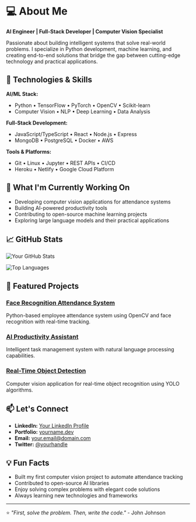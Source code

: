 # 💻 About Me

**AI Engineer | Full-Stack Developer | Computer Vision Specialist**

Passionate about building intelligent systems that solve real-world problems. I specialize in Python development, machine learning, and creating end-to-end solutions that bridge the gap between cutting-edge technology and practical applications.

## 🔧 Technologies & Skills

**AI/ML Stack:**
- Python • TensorFlow • PyTorch • OpenCV • Scikit-learn
- Computer Vision • NLP • Deep Learning • Data Analysis

**Full-Stack Development:**
- JavaScript/TypeScript • React • Node.js • Express
- MongoDB • PostgreSQL • Docker • AWS

**Tools & Platforms:**
- Git • Linux • Jupyter • REST APIs • CI/CD
- Heroku • Netlify • Google Cloud Platform

## 🚀 What I'm Currently Working On

- Developing computer vision applications for attendance systems
- Building AI-powered productivity tools
- Contributing to open-source machine learning projects
- Exploring large language models and their practical applications

## 📈 GitHub Stats

![Your GitHub Stats](https://github-readme-stats.vercel.app/api?username=YOUR_USERNAME&show_icons=true&theme=radical)

![Top Languages](https://github-readme-stats.vercel.app/api/top-langs/?username=YOUR_USERNAME&layout=compact&theme=radical)

## 🌟 Featured Projects

### [Face Recognition Attendance System](https://github.com/YOUR_USERNAME/face-attendance)
Python-based employee attendance system using OpenCV and face recognition with real-time tracking.

### [AI Productivity Assistant](https://github.com/YOUR_USERNAME/ai-assistant) 
Intelligent task management system with natural language processing capabilities.

### [Real-Time Object Detection](https://github.com/YOUR_USERNAME/object-detection)
Computer vision application for real-time object recognition using YOLO algorithms.

## 📫 Let's Connect

- **LinkedIn:** [Your LinkedIn Profile](https://linkedin.com/in/yourprofile)
- **Portfolio:** [yourname.dev](https://yourname.dev)
- **Email:** your.email@domain.com
- **Twitter:** [@yourhandle](https://twitter.com/yourhandle)

## 💡 Fun Facts

- Built my first computer vision project to automate attendance tracking
- Contributed to open-source AI libraries
- Enjoy solving complex problems with elegant code solutions
- Always learning new technologies and frameworks

---

⭐ *"First, solve the problem. Then, write the code."* - John Johnson
